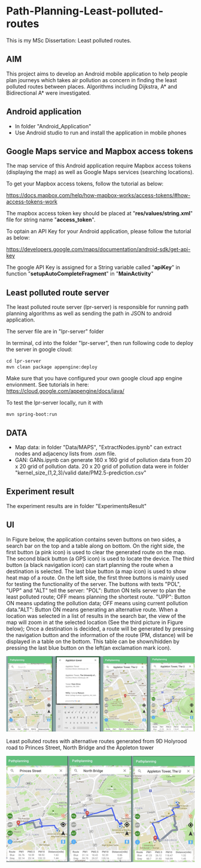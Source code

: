 # Path-Planning-Least-polluted-routes
This is my MSc Dissertation: Least polluted routes.

## AIM
This project aims to develop an Android mobile application to help people plan journeys which takes air pollution as concern in finding the least polluted routes between places. Algorithms including Dijkstra, A* and Bidirectional A* were investigated.

## Android application
* In folder "Android_Application"
* Use Android studio to run and install the application in mobile phones

## Google Maps service and Mapbox access tokens
The map service of this Android application require Mapbox access tokens (displaying the map) as well as Google Maps services (searching locations). 

To get your Mapbox access tokens, follow the tutorial as below:

https://docs.mapbox.com/help/how-mapbox-works/access-tokens/#how-access-tokens-work

The mapbox access token key should be placed at "**res/values/string.xml**" file for string name "**access_token**".

To optain an API Key for your Android application, please follow the tutorial as below:

https://developers.google.com/maps/documentation/android-sdk/get-api-key

The google API Key is assigned for a String variable called "**apiKey**" in function "**setupAutoCompleteFragment**" in "**MainActivity**"

## Least polluted route server 
The least polluted route server (lpr-server) is responsible for running path planning algorithms as well as sending the path in JSON to android application.

The server file are in "lpr-server" folder

In terminal, cd into the folder "lpr-server", then run following code to deploy the server in google cloud:
```linux
cd lpr-server
mvn clean package appengine:deploy
```
Make sure that you have configured your own google cloud app engine envionment. See tutorials in here: https://cloud.google.com/appengine/docs/java/

To test the lpr-server locally, run it with
```linux
mvn spring-boot:run
```

## DATA

* Map data: in folder "Data/MAPS", "ExtractNodes.ipynb" can extract nodes and adjacency lists from .osm file.
* GAN: GANs.ipynb can generate 160 x 160 grid of pollution data from 20 x 20 grid of pollution data. 20 x 20 grid of pollution data were in folder "kernel_size_(1,2,3)/valid date/PM2.5-prediction.csv"

## Experiment result
The experiment results are in folder "ExperimentsResult"

## UI
In Figure below, the application contains seven buttons on two sides, a search bar on the top and a table along on bottom. On the right side, the first button (a pink icon) is used to clear the generated route on the map. The second black button (a GPS icon) is used to locate the device. The third button (a black navigation icon) can start planning the route when a destination is selected. The last blue button (a map icon) is used to show heat map of a route. On the left side, the first three buttons is mainly used for testing the functionality of the server. The buttons with texts "POL", "UPP" and "ALT" tell the server: "POL": Button ON tells server to plan the least polluted route; OFF means planning the shortest route. "UPP": Button ON means updating the pollution data; OFF means using current pollution data."ALT": Button ON means generating an alternative route.
When a location was selected in a list of results in the search bar, the view of the map will zoom in at the selected location (See the third picture in Figure below); Once a destination is decided, a route will be generated by pressing the navigation button and the information of the route (PM, distance) will be displayed in a table on the bottom. This table can be shown/hidden by pressing the last blue button on the left(an exclamation mark icon).

![UI](ExperimentsResult/UI.png)

Least polluted routes with alternative routes generated from 9D Holyrood road to Princes Street, North Bridge and the Appleton tower

![ALT](ExperimentsResult/ALTRoutes.png)
